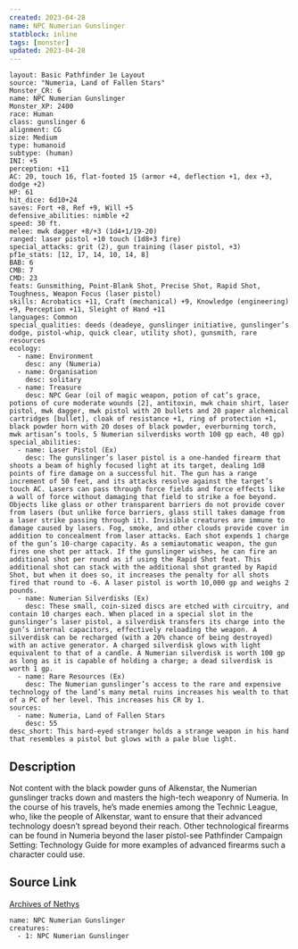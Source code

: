 ```yaml
---
created: 2023-04-28
name: NPC Numerian Gunslinger
statblock: inline
tags: [monster]
updated: 2023-04-28
---
```

```statblock
layout: Basic Pathfinder 1e Layout
source: "Numeria, Land of Fallen Stars"
Monster_CR: 6
name: NPC Numerian Gunslinger
Monster_XP: 2400
race: Human
class: gunslinger 6
alignment: CG
size: Medium
type: humanoid
subtype: (human)
INI: +5
perception: +11
AC: 20, touch 16, flat-footed 15 (armor +4, deflection +1, dex +3, dodge +2)
HP: 61
hit_dice: 6d10+24
saves: Fort +8, Ref +9, Will +5
defensive_abilities: nimble +2
speed: 30 ft.
melee: mwk dagger +8/+3 (1d4+1/19-20)
ranged: laser pistol +10 touch (1d8+3 fire)
special_attacks: grit (2), gun training (laser pistol, +3)
pf1e_stats: [12, 17, 14, 10, 14, 8]
BAB: 6
CMB: 7
CMD: 23
feats: Gunsmithing, Point-Blank Shot, Precise Shot, Rapid Shot, Toughness, Weapon Focus (laser pistol)
skills: Acrobatics +11, Craft (mechanical) +9, Knowledge (engineering) +9, Perception +11, Sleight of Hand +11
languages: Common
special_qualities: deeds (deadeye, gunslinger initiative, gunslinger’s dodge, pistol-whip, quick clear, utility shot), gunsmith, rare resources
ecology:
  - name: Environment
    desc: any (Numeria)
  - name: Organisation
    desc: solitary
  - name: Treasure
    desc: NPC Gear (oil of magic weapon, potion of cat’s grace, potions of cure moderate wounds [2], antitoxin, mwk chain shirt, laser pistol, mwk dagger, mwk pistol with 20 bullets and 20 paper alchemical cartridges [bullet], cloak of resistance +1, ring of protection +1, black powder horn with 20 doses of black powder, everburning torch, mwk artisan’s tools, 5 Numerian silverdisks worth 100 gp each, 40 gp)
special_abilities:
  - name: Laser Pistol (Ex)
    desc: The gunslinger’s laser pistol is a one-handed firearm that shoots a beam of highly focused light at its target, dealing 1d8 points of fire damage on a successful hit. The gun has a range increment of 50 feet, and its attacks resolve against the target’s touch AC. Lasers can pass through force fields and force effects like a wall of force without damaging that field to strike a foe beyond. Objects like glass or other transparent barriers do not provide cover from lasers (but unlike force barriers, glass still takes damage from a laser strike passing through it). Invisible creatures are immune to damage caused by lasers. Fog, smoke, and other clouds provide cover in addition to concealment from laser attacks. Each shot expends 1 charge of the gun’s 10-charge capacity. As a semiautomatic weapon, the gun fires one shot per attack. If the gunslinger wishes, he can fire an additional shot per round as if using the Rapid Shot feat. This additional shot can stack with the additional shot granted by Rapid Shot, but when it does so, it increases the penalty for all shots fired that round to -6. A laser pistol is worth 10,000 gp and weighs 2 pounds.
  - name: Numerian Silverdisks (Ex)
    desc: These small, coin-sized discs are etched with circuitry, and contain 10 charges each. When placed in a special slot in the gunslinger’s laser pistol, a silverdisk transfers its charge into the gun’s internal capacitors, effectively reloading the weapon. A silverdisk can be recharged (with a 20% chance of being destroyed) with an active generator. A charged silverdisk glows with light equivalent to that of a candle. A Numerian silverdisk is worth 100 gp as long as it is capable of holding a charge; a dead silverdisk is worth 1 gp.
  - name: Rare Resources (Ex)
    desc: The Numerian gunslinger’s access to the rare and expensive technology of the land’s many metal ruins increases his wealth to that of a PC of her level. This increases his CR by 1.
sources:
  - name: Numeria, Land of Fallen Stars
    desc: 55
desc_short: This hard-eyed stranger holds a strange weapon in his hand that resembles a pistol but glows with a pale blue light.
```
## Description
Not content with the black powder guns of Alkenstar, the Numerian gunslinger tracks down and masters the high-tech weaponry of Numeria. In the course of his travels, he’s made enemies among the Technic League, who, like the people of Alkenstar, want to ensure that their advanced technology doesn’t spread beyond their reach. Other technological firearms can be found in Numeria beyond the laser pistol-see Pathfinder Campaign Setting: Technology Guide for more examples of advanced firearms such a character could use.
## Source Link
[Archives of Nethys](https://aonprd.com/NPCDisplay.aspx?ItemName=Numerian%20Gunslinger)
```encounter-table
name: NPC Numerian Gunslinger
creatures:
  - 1: NPC Numerian Gunslinger
```
